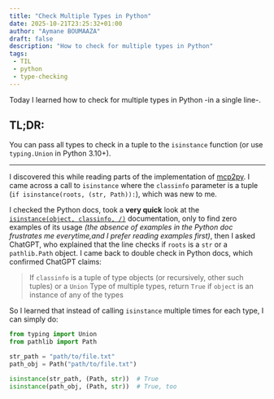 ```yaml
---
title: "Check Multiple Types in Python"
date: 2025-10-21T23:25:32+01:00
author: "Aymane BOUMAAZA"
draft: false
description: "How to check for multiple types in Python"
tags:
 - TIL
 - python
 - type-checking
---
```


Today I learned how to check for multiple types in Python -in a single line-.

## TL;DR:

You can pass all types to check in a tuple to the `isinstance` function (or use `typing.Union` in Python 3.10+).

---

I discovered this while reading parts of the implementation of [mcp2py](https://github.com/MaximeRivest/mcp2py/blob/31ebab220f94499257b82404f4a83390fd52ace2/src/mcp2py/roots.py#L33C1-L33C39). I came across a call to `isinstance` where the `classinfo` parameter is a tuple (`if isinstance(roots, (str, Path)):`), which was new to me.


I checked the Python docs, took a **very quick** look at the [`isinstance(object, classinfo, /)`](https://docs.python.org/3/library/functions.html#isinstance) documentation, only to find zero examples of its usage _(the absence of examples in the Python doc frustrates me everytime,and I prefer reading examples first)_, then I asked ChatGPT, who explained that the line checks if `roots` is a `str` or a `pathlib.Path` object. I came back to double check in Python docs, which confirmed ChatGPT claims:

> If `classinfo` is a tuple of type objects (or recursively, other such tuples) or a `Union` Type of multiple types, return `True` if `object` is an instance of any of the types

So I learned that instead of calling `isinstance` multiple times for each type, I can simply do:
```python
from typing import Union
from pathlib import Path

str_path = "path/to/file.txt"
path_obj = Path("path/to/file.txt")

isinstance(str_path, (Path, str))  # True
isinstance(path_obj, (Path, str))  # True, too
```

